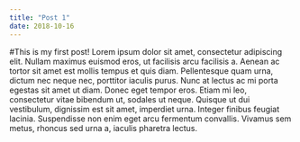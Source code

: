 ```yaml
---
title: "Post 1"
date: 2018-10-16
---
```

#This is my first post!
Lorem ipsum dolor sit amet, consectetur adipiscing elit. Nullam maximus euismod eros, ut facilisis arcu facilisis a. Aenean ac tortor sit amet est mollis tempus et quis diam. Pellentesque quam urna, dictum nec neque nec, porttitor iaculis purus. Nunc at lectus ac mi porta egestas sit amet ut diam. Donec eget tempor eros. Etiam mi leo, consectetur vitae bibendum ut, sodales ut neque. Quisque ut dui vestibulum, dignissim est sit amet, imperdiet urna. Integer finibus feugiat lacinia. Suspendisse non enim eget arcu fermentum convallis. Vivamus sem metus, rhoncus sed urna a, iaculis pharetra lectus.
